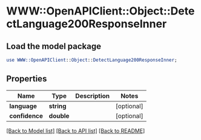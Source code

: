 # WWW::OpenAPIClient::Object::DetectLanguage200ResponseInner

## Load the model package
```perl
use WWW::OpenAPIClient::Object::DetectLanguage200ResponseInner;
```

## Properties
Name | Type | Description | Notes
------------ | ------------- | ------------- | -------------
**language** | **string** |  | [optional] 
**confidence** | **double** |  | [optional] 

[[Back to Model list]](../README.md#documentation-for-models) [[Back to API list]](../README.md#documentation-for-api-endpoints) [[Back to README]](../README.md)


